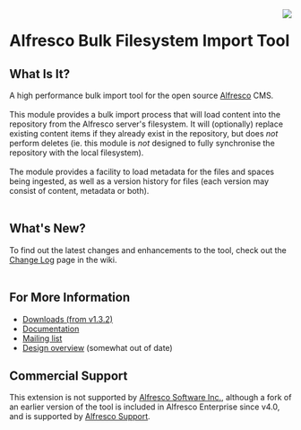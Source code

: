 <img src='http://www.alfresco.com/images/alfresco-logo.png' align='right'>
<h1>Alfresco Bulk Filesystem Import Tool</h1>

<h2>What Is It?</h2>
A high performance bulk import tool for the open source <a href='http://www.alfresco.org/'>Alfresco</a> CMS.<br>
<br>
This module provides a bulk import process that will load content into the repository from the Alfresco server's filesystem.  It will (optionally) replace existing content items if they already exist in the repository, but does <i>not</i> perform deletes (ie. this module is <i>not</i> designed to fully synchronise the repository with the local filesystem).<br>
<br>
The module provides a facility to load metadata for the files and spaces being ingested, as well as a version history for files (each version may consist of content, metadata or both).<br>
<br>
<h2>What's New?</h2>
To find out the latest changes and enhancements to the tool, check out the <a href='http://code.google.com/p/alfresco-bulk-filesystem-import/wiki/ChangeLog'>Change Log</a> page in the wiki.<br>
<br>
<h2>For More Information</h2>
<ul><li><a href='https://drive.google.com/folderview?id=0B9zzxEjFzFf9SzRmT0s2UE5TMXM&usp=sharing#list'>Downloads (from v1.3.2)</a>
</li><li><a href='http://code.google.com/p/alfresco-bulk-filesystem-import/wiki/Main'>Documentation</a>
</li><li><a href='https://groups.google.com/forum/#!forum/alfresco-bulk-filesystem-import'>Mailing list</a>
</li><li><a href='http://blogs.alfresco.com/wp/pmonks/2009/10/22/bulk-import-from-a-filesystem/'>Design overview</a> (somewhat out of date)</li></ul>

<h2>Commercial Support</h2>
This extension is not supported by <a href='http://www.alfresco.com/'>Alfresco Software Inc.</a>, although a fork of an earlier version of the tool is included in Alfresco Enterprise since v4.0, and is supported by <a href='http://support.alfresco.com'>Alfresco Support</a>.